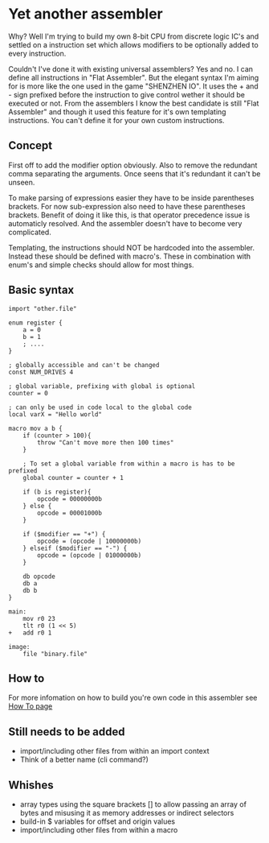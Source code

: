 # Yet another assembler
Why? Well I'm trying to build my own 8-bit CPU from discrete logic IC's and settled on a instruction set which allows modifiers to be optionally added to every instruction.

Couldn't I've done it with existing universal assemblers? Yes and no. I can define all instructions in "Flat Assembler". But the elegant syntax I'm aiming for is more like the one used in the game "SHENZHEN IO". It uses the + and - sign prefixed before the instruction to give control wether it should be executed or not. From the assemblers I know the best candidate is still "Flat Assembler" and though it used this feature for it's own templating instructions. You can't define it for your own custom instructions.

## Concept
First off to add the modifier option obviously. Also to remove the redundant comma separating the arguments. Once seens that it's redundant it can't be unseen.

To make parsing of expressions easier they have to be inside parentheses brackets. For now sub-expression also need to have these parentheses brackets. Benefit of doing it like this, is that operator precedence issue is automaticly resolved. And the assembler doesn't have to become very complicated.

Templating, the instructions should NOT be hardcoded into the assembler. Instead these should be defined with macro's. These in combination with enum's and simple checks should allow for most things.

## Basic syntax
```
import "other.file"

enum register {
    a = 0
    b = 1
    ; ....
}

; globally accessible and can't be changed
const NUM_DRIVES 4

; global variable, prefixing with global is optional
counter = 0

; can only be used in code local to the global code
local varX = "Hello world"

macro mov a b {
    if (counter > 100){
        throw "Can't move more then 100 times"
    }

    ; To set a global variable from within a macro is has to be prefixed
    global counter = counter + 1

    if (b is register){
        opcode = 00000000b
    } else {
        opcode = 00001000b
    }

    if ($modifier == "+") {
        opcode = (opcode | 10000000b)
    } elseif ($modifier == "-") {
        opcode = (opcode | 01000000b)
    }

    db opcode
    db a
    db b
}

main:
    mov r0 23
    tlt r0 (1 << 5)
+   add r0 1

image:
    file "binary.file"
```

## How to
For more infomation on how to build you're own code in this assembler see [How To page](howto.md)

## Still needs to be added
 - import/including other files from within an import context
 - Think of a better name (cli command?)

 ## Whishes
 - array types using the square brackets [] to allow passing an array of bytes and misusing it as memory addresses or indirect selectors
 - build-in $ variables for offset and origin values
 - import/including other files from within a macro